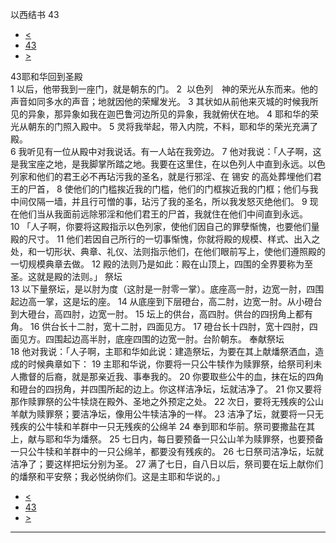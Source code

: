 ﻿





 以西结书 43




* [<](bible/EZK42.md)
* [43](bible/EZK.md)
* [>](bible/EZK44.md)



 
43耶和华回到圣殿  
1 以后，他带我到一座门，就是朝东的门。 
2  以色列　神的荣光从东而来。他的声音如同多水的声音；地就因他的荣耀发光。 
3 其状如从前他来灭城的时候我所见的异象，那异象如我在迦巴鲁河边所见的异象，我就俯伏在地。 
4 耶和华的荣光从朝东的门照入殿中。 
5 灵将我举起，带入内院，不料，耶和华的荣光充满了殿。  
6 我听见有一位从殿中对我说话。有一人站在我旁边。 
7 他对我说：「人子啊，这是我宝座之地，是我脚掌所踏之地。我要在这里住，在以色列人中直到永远。以色列家和他们的君王必不再玷污我的圣名，就是行邪淫、在 锡安 的高处葬埋他们君王的尸首， 
8 使他们的门槛挨近我的门槛，他们的门框挨近我的门框；他们与我中间仅隔一墙，并且行可憎的事，玷污了我的圣名，所以我发怒灭绝他们。 
9 现在他们当从我面前远除邪淫和他们君王的尸首，我就住在他们中间直到永远。  
10 「人子啊，你要将这殿指示以色列家，使他们因自己的罪孽惭愧，也要他们量殿的尺寸。 
11 他们若因自己所行的一切事惭愧，你就将殿的规模、样式、出入之处，和一切形状、典章、礼仪、法则指示他们，在他们眼前写上，使他们遵照殿的一切规模典章去做。 
12 殿的法则乃是如此：殿在山顶上，四围的全界要称为至圣。这就是殿的法则。」 祭坛  
13 以下量祭坛，是以肘为度（这肘是一肘零一掌）。底座高一肘，边宽一肘，四围起边高一掌，这是坛的座。 
14 从底座到下层磴台，高二肘，边宽一肘。从小磴台到大磴台，高四肘，边宽一肘。 
15 坛上的供台，高四肘。供台的四拐角上都有角。 
16 供台长十二肘，宽十二肘，四面见方。 
17 磴台长十四肘，宽十四肘，四面见方。四围起边高半肘，底座四围的边宽一肘。台阶朝东。 奉献祭坛  
18 他对我说：「人子啊，主耶和华如此说：建造祭坛，为要在其上献燔祭洒血，造成的时候典章如下： 
19 主耶和华说，你要将一只公牛犊作为赎罪祭，给祭司利未人撒督的后裔，就是那亲近我、事奉我的。 
20 你要取些公牛的血，抹在坛的四角和磴台的四拐角，并四围所起的边上。你这样洁净坛，坛就洁净了。 
21 你又要将那作赎罪祭的公牛犊烧在殿外、圣地之外预定之处。 
22 次日，要将无残疾的公山羊献为赎罪祭；要洁净坛，像用公牛犊洁净的一样。 
23 洁净了坛，就要将一只无残疾的公牛犊和羊群中一只无残疾的公绵羊 
24 奉到耶和华前。祭司要撒盐在其上，献与耶和华为燔祭。 
25 七日内，每日要预备一只公山羊为赎罪祭，也要预备一只公牛犊和羊群中的一只公绵羊，都要没有残疾的。 
26 七日祭司洁净坛，坛就洁净了；要这样把坛分别为圣。 
27 满了七日，自八日以后，祭司要在坛上献你们的燔祭和平安祭；我必悦纳你们。这是主耶和华说的。」 
* [<](bible/EZK42.md)
* [43](bible/EZK.md)
* [>](bible/EZK44.md)





---









